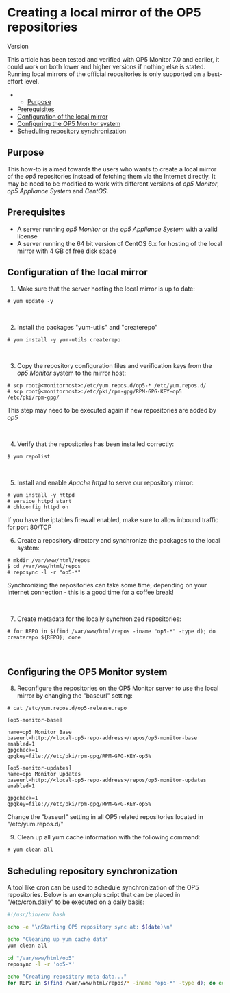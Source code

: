 # Creating a local mirror of the OP5 repositories

Version

This article has been tested and verified with OP5 Monitor 7.0 and earlier, it could work on both lower and higher versions if nothing else is stated. Running local mirrors of the official repositories is only supported on a best-effort level.

-   -   [Purpose](#Creatingalocalmirroroftheop5repositories-Purpose)
-   [Prerequisites ](#Creatingalocalmirroroftheop5repositories-Prerequisites)
-   [Configuration of the local mirror](#Creatingalocalmirroroftheop5repositories-Configurationofthelocalmirror)
-   [Configuring the OP5 Monitor system](#Creatingalocalmirroroftheop5repositories-Configuringtheop5Monitorsystem)
-   [Scheduling repository synchronization](#Creatingalocalmirroroftheop5repositories-Schedulingrepositorysynchronization)

## Purpose

This how-to is aimed towards the users who wants to create a local mirror of the *op5* repositories instead of fetching them via the Internet directly.
It may be need to be modified to work with different versions of *op5 Monitor*, *op5 Appliance System* and *CentOS*.

## Prerequisites 

-   A server running *op5 Monitor* or the *op5 Appliance System* with a valid license
-   A server running the 64 bit version of CentOS 6.x for hosting of the local mirror with 4 GB of free disk space

## Configuration of the local mirror

1. Make sure that the server hosting the local mirror is up to date:

``` {.text data-syntaxhighlighter-params="brush: text; gutter: false; theme: Confluence" data-theme="Confluence" style="brush: text; gutter: false; theme: Confluence"}
# yum update -y
```

 

2. Install the packages "yum-utils" and "createrepo"

``` {.text data-syntaxhighlighter-params="brush: text; gutter: false; theme: Confluence" data-theme="Confluence" style="brush: text; gutter: false; theme: Confluence"}
# yum install -y yum-utils createrepo
```

 

3. Copy the repository configuration files and verification keys from the *op5 Monitor* system to the mirror host:

``` {.text data-syntaxhighlighter-params="brush: text; gutter: false; theme: Confluence" data-theme="Confluence" style="brush: text; gutter: false; theme: Confluence"}
# scp root@<monitorhost>:/etc/yum.repos.d/op5-* /etc/yum.repos.d/
# scp root@<monitorhost>:/etc/pki/rpm-gpg/RPM-GPG-KEY-op5 /etc/pki/rpm-gpg/
```

This step may need to be executed again if new repositories are added by *op5*

 

4. Verify that the repositories has been installed correctly:

``` {.text data-syntaxhighlighter-params="brush: text; gutter: false; theme: Confluence" data-theme="Confluence" style="brush: text; gutter: false; theme: Confluence"}
$ yum repolist
```

 

5. Install and enable *Apache httpd* to serve our repository mirror:

``` {.text data-syntaxhighlighter-params="brush: text; gutter: false; theme: Confluence" data-theme="Confluence" style="brush: text; gutter: false; theme: Confluence"}
# yum install -y httpd
# service httpd start
# chkconfig httpd on
```

If you have the iptables firewall enabled, make sure to allow inbound traffic for port 80/TCP

6. Create a repository directory and synchronize the packages to the local system:

``` {.text data-syntaxhighlighter-params="brush: text; gutter: false; theme: Confluence" data-theme="Confluence" style="brush: text; gutter: false; theme: Confluence"}
# mkdir /var/www/html/repos
$ cd /var/www/html/repos
# reposync -l -r "op5-*"
```

Synchronizing the repositories can take some time, depending on your Internet connection - this is a good time for a coffee break!

 

7. Create metadata for the locally synchronized repositories:

``` {.text data-syntaxhighlighter-params="brush: text; gutter: false; theme: Confluence" data-theme="Confluence" style="brush: text; gutter: false; theme: Confluence"}
# for REPO in $(find /var/www/html/repos -iname "op5-*" -type d); do createrepo ${REPO}; done
```

 

## Configuring the OP5 Monitor system

8. Reconfigure the repositories on the OP5 Monitor server to use the local mirror by changing the "baseurl" setting:

``` {.text data-syntaxhighlighter-params="brush: text; gutter: false; theme: Confluence" data-theme="Confluence" style="brush: text; gutter: false; theme: Confluence"}
# cat /etc/yum.repos.d/op5-release.repo 
 
[op5-monitor-base]

name=op5 Monitor Base
baseurl=http://<local-op5-repo-address>/repos/op5-monitor-base
enabled=1
gpgcheck=1
gpgkey=file:///etc/pki/rpm-gpg/RPM-GPG-KEY-op5%

[op5-monitor-updates]
name=op5 Monitor Updates
baseurl=http://<local-op5-repo-address>/repos/op5-monitor-updates
enabled=1

gpgcheck=1
gpgkey=file:///etc/pki/rpm-gpg/RPM-GPG-KEY-op5%
```

Change the "baseurl" setting in all OP5 related repositories located in "/etc/yum.repos.d/" 

9. Clean up all yum cache information with the following command:

``` {.text data-syntaxhighlighter-params="brush: text; gutter: false; theme: Confluence" data-theme="Confluence" style="brush: text; gutter: false; theme: Confluence"}
# yum clean all
```

## Scheduling repository synchronization

A tool like cron can be used to schedule synchronization of the OP5 repositories.
Below is an example script that can be placed in "/etc/cron.daily" to be executed on a daily basis:

``` {.bash data-syntaxhighlighter-params="brush: bash; gutter: true; theme: Confluence" data-theme="Confluence" style="brush: bash; gutter: true; theme: Confluence"}
#!/usr/bin/env bash

echo -e "\nStarting OP5 repository sync at: $(date)\n"

echo "Cleaning up yum cache data"
yum clean all

cd "/var/www/html/op5"
reposync -l -r 'op5-*'

echo "Creating repository meta-data..."
for REPO in $(find /var/www/html/repos/* -iname "op5-*" -type d); do echo "Creating repo in ${REPO}"; createrepo ${REPO}; done
```
